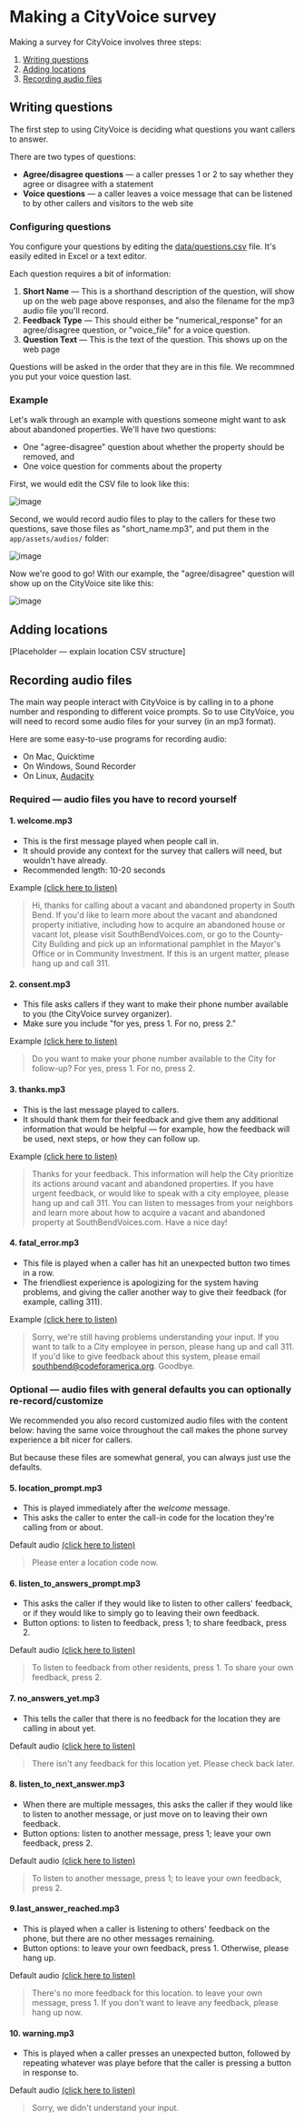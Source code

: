 Making a CityVoice survey
===========

Making a survey for CityVoice involves three steps:

1. [Writing questions](#writing-questions)
2. [Adding locations](#adding-locations)
3. [Recording audio files](#recording-audio-files)


## Writing questions

The first step to using CityVoice is deciding what questions you want callers to answer.

There are two types of questions:

- **Agree/disagree questions** — a caller presses 1 or 2 to say whether they agree or disagree with a statement
- **Voice questions** — a caller leaves a voice message that can be listened to by other callers and visitors to the web site

### Configuring questions

You configure your questions by editing the [data/questions.csv](data/questions.csv) file. It's easily edited in Excel or a text editor.

Each question requires a bit of information:

1. **Short Name** — This is a shorthand description of the question, will show up on the web page above responses, and also the filename for the mp3 audio file you'll record.
2. **Feedback Type** — This should either be "numerical_response" for an agree/disagree question, or "voice_file" for a voice question.
3. **Question Text** — This is the text of the question. This shows up on the web page 

Questions will be asked in the order that they are in this file. We recommned you put your voice question last.

### Example

Let's walk through an example with questions someone might want to ask about abandoned properties. We'll have two questions:

- One "agree-disagree" question about whether the property should be removed, and
- One voice question for comments about the property

First, we would edit the CSV file to look like this:

![image](screenshots/questions-csv.png)

Second, we would record audio files to play to the callers for these two questions, save those files as "short_name.mp3", and put them in the `app/assets/audios/` folder:

![image](screenshots/question-audio-files.png)

Now we're good to go! With our example, the "agree/disagree" question will show up on the CityVoice site like this:

![image](screenshots/question-display.png)



## Adding locations

[Placeholder — explain location CSV structure]

## Recording audio files

The main way people interact with CityVoice is by calling in to a phone number and responding to different voice prompts. So to use CityVoice, you will need to record some audio files for your survey (in an mp3 format).

Here are some easy-to-use programs for recording audio:

- On Mac, Quicktime
- On Windows, Sound Recorder
- On Linux, [Audacity](http://audacity.sourceforge.net/)


### Required — audio files you have to record yourself

#### 1. welcome.mp3

- This is the first message played when people call in.
- It should provide any context for the survey that callers will need, but wouldn't have already.
- Recommended length: 10-20 seconds

Example <a href="app/assets/audios/welcome.mp3?raw=true">(click here to listen)</a>

> Hi, thanks for calling about a vacant and abandoned property in South Bend. If you'd like to learn more about the vacant and abandoned property initiative, including how to acquire an abandoned house or vacant lot, please visit SouthBendVoices.com, or go to the County-City Building and pick up an informational pamphlet in the Mayor's Office or in Community Investment. If this is an urgent matter, please hang up and call 311.


#### 2. consent.mp3

- This file asks callers if they want to make their phone number available to you (the CityVoice survey organizer).
- Make sure you include "for yes, press 1. For no, press 2."

Example <a href="app/assets/audios/consent.mp3?raw=true">(click here to listen)</a>

> Do you want to make your phone number available to the City for follow-up? For yes, press 1. For no, press 2.


#### 3. thanks.mp3

- This is the last message played to callers.
- It should thank them for their feedback and give them any additional information that would be helpful — for example, how the feedback will be used, next steps, or how they can follow up.

Example <a href="app/assets/audios/thanks.mp3?raw=true">(click here to listen)</a>

> Thanks for your feedback. This information will help the City prioritize its actions around vacant and abandoned properties. If you have urgent feedback, or would like to speak with a city employee, please hang up and call 311. You can listen to messages from your neighbors and learn more about how to acquire a vacant and abandoned property at SouthBendVoices.com. Have a nice day!


#### 4. fatal_error.mp3

- This file is played when a caller has hit an unexpected button two times in a row.
- The friendliest experience is apologizing for the system having problems, and giving the caller another way to give their feedback (for example, calling 311).

Example <a href="app/assets/audios/fatal_error.mp3?raw=true">(click here to listen)</a>

> Sorry, we're still having problems understanding your input. If you want to talk to a City employee in person, please hang up and call 311. If you'd like to give feedback about this system, please email southbend@codeforamerica.org. Goodbye.


### Optional — audio files with general defaults you can optionally re-record/customize

We recommended you also record customized audio files with the content below: having the same voice throughout the call makes the phone survey experience a bit nicer for callers.

But because these files are somewhat general, you can always just use the defaults.

#### 5. location_prompt.mp3

- This is played immediately after the _welcome_ message.
- This asks the caller to enter the call-in code for the location they're calling from or about.

Default audio <a href="app/assets/audios/location_prompt.mp3?raw=true">(click here to listen)</a>

> Please enter a location code now.

#### 6. listen_to_answers_prompt.mp3

- This asks the caller if they would like to listen to other callers' feedback, or if they would like to simply go to leaving their own feedback.
- Button options: to listen to feedback, press 1; to share feedback, press 2.

Default audio <a href="app/assets/audios/listen_to_answers_prompt.mp3?raw=true">(click here to listen)</a>

> To listen to feedback from other residents, press 1. To share your own feedback, press 2.

#### 7. no_answers_yet.mp3

- This tells the caller that there is no feedback for the location they are calling in about yet.

Default audio <a href="app/assets/audios/no_answers_yet.mp3?raw=true">(click here to listen)</a>

> There isn't any feedback for this location yet. Please check back later.

#### 8. listen_to_next_answer.mp3

- When there are multiple messages, this asks the caller if they would like to listen to another message, or just move on to leaving their own feedback.
- Button options: listen to another message, press 1; leave your own feedback, press 2.

Default audio <a href="app/assets/audios/listen_to_next_answer.mp3?raw=true">(click here to listen)</a>

> To listen to another message, press 1; to leave your own feedback, press 2.

#### 9.last_answer_reached.mp3

- This is played when a caller is listening to others' feedback on the phone, but there are no other messages remaining.
- Button options: to leave your own feedback, press 1. Otherwise, please hang up.

Default audio <a href="app/assets/audios/last_answer_reached.mp3?raw=true">(click here to listen)</a>

> There's no more feedback for this location. to leave your own message, press 1. If you don't want to leave any feedback, please hang up now.

#### 10. warning.mp3

- This is played when a caller presses an unexpected button, followed by repeating whatever was playe before that the caller is pressing a button in response to.

Default audio <a href="app/assets/audios/warning.mp3?raw=true">(click here to listen)</a>

> Sorry, we didn't understand your input.

